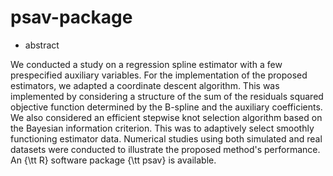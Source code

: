 # psav-package

* abstract

We conducted a study on a regression spline estimator with a few prespecified auxiliary variables.
For the implementation of the proposed estimators, 
we adapted a coordinate descent algorithm. This was implemented by considering a structure of the 
sum of the residuals squared objective function determined by the B-spline and the auxiliary coefficients. 
We also considered an efficient stepwise knot selection algorithm based on the Bayesian information criterion.
This was to adaptively select smoothly functioning estimator data.
Numerical studies using both simulated and real datasets were conducted to illustrate the proposed method's performance. 
An {\tt R} software package {\tt psav} is available.
